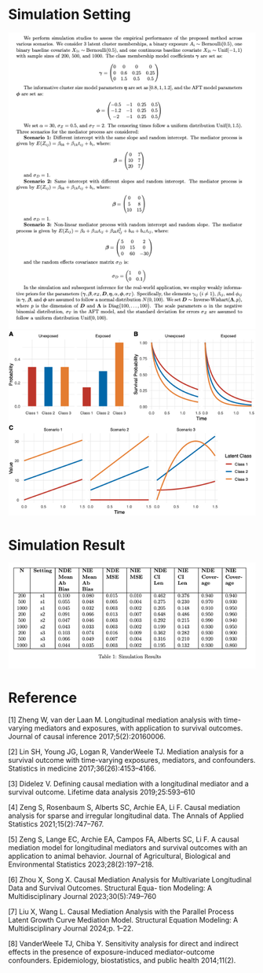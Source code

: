 # Simulation Setting
![Sim](sim.png)
![Sim](sim3.png)

# Simulation Result
![Sim](sim2.png)


# Reference
[1] Zheng W, van der Laan M. Longitudinal mediation analysis with time-varying mediators and exposures, with application
to survival outcomes. Journal of causal inference 2017;5(2):20160006.

[2] Lin SH, Young JG, Logan R, VanderWeele TJ. Mediation analysis for a survival outcome with time-varying exposures,
mediators, and confounders. Statistics in medicine 2017;36(26):4153–4166.

[3] Didelez V. Defining causal mediation with a longitudinal mediator and a survival outcome. Lifetime data analysis
2019;25:593–610

[4] Zeng S, Rosenbaum S, Alberts SC, Archie EA, Li F. Causal mediation analysis for sparse and irregular longitudinal data.
The Annals of Applied Statistics 2021;15(2):747–767.

[5] Zeng S, Lange EC, Archie EA, Campos FA, Alberts SC, Li F. A causal mediation model for longitudinal mediators and
survival outcomes with an application to animal behavior. Journal of Agricultural, Biological and Environmental Statistics
2023;28(2):197–218.

[6] Zhou X, Song X. Causal Mediation Analysis for Multivariate Longitudinal Data and Survival Outcomes. Structural Equa-
tion Modeling: A Multidisciplinary Journal 2023;30(5):749–760

[7] Liu X, Wang L. Causal Mediation Analysis with the Parallel Process Latent Growth Curve Mediation Model. Structural
Equation Modeling: A Multidisciplinary Journal 2024;p. 1–22.

[8] VanderWeele TJ, Chiba Y. Sensitivity analysis for direct and indirect effects in the presence of exposure-induced
mediator-outcome confounders. Epidemiology, biostatistics, and public health 2014;11(2).
